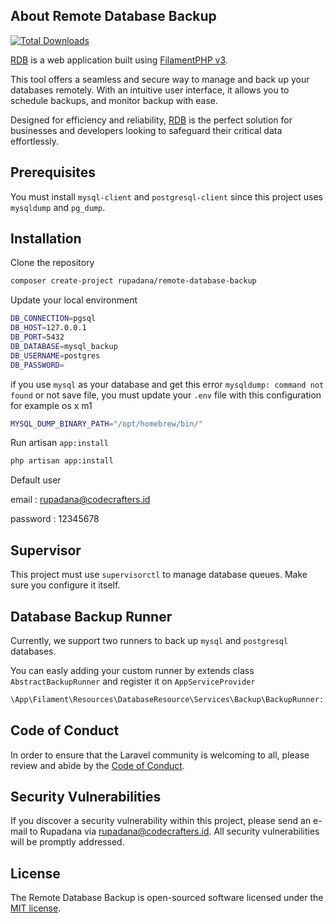 ## About Remote Database Backup
[![Total Downloads](https://img.shields.io/packagist/dt/rupadana/remote-database-backup.svg?style=flat-square)](https://packagist.org/packages/rupadana/remote-database-backup)

[RDB]() is a web application built using [FilamentPHP v3](https://filamentphp.com/).

This tool offers a seamless and secure way to manage and back up your databases remotely.
With an intuitive user interface, it allows you to schedule backups, and monitor backup with ease.

Designed for efficiency and reliability, [RDB]() is the perfect solution for businesses and developers looking to safeguard their critical data effortlessly.


## Prerequisites
You must install `mysql-client` and `postgresql-client` since this project uses `mysqldump` and `pg_dump`.

## Installation

Clone the repository

```bash
composer create-project rupadana/remote-database-backup
```

Update your local environment

```bash
DB_CONNECTION=pgsql
DB_HOST=127.0.0.1
DB_PORT=5432
DB_DATABASE=mysql_backup
DB_USERNAME=postgres
DB_PASSWORD=
```
if you use `mysql` as your database and get this error `mysqldump: command not found` or not save file, you must update your `.env` file with this configuration for example os x m1

```bash
MYSQL_DUMP_BINARY_PATH="/opt/homebrew/bin/"
```


Run artisan `app:install`

```bash
php artisan app:install
```

Default user

email : rupadana@codecrafters.id

password : 12345678

## Supervisor
This project must use `supervisorctl` to manage database queues. Make sure you configure it itself.

## Database Backup Runner

Currently, we support two runners to back up `mysql` and `postgresql` databases.

You can easly adding your custom runner by extends class `AbstractBackupRunner` and register it on `AppServiceProvider`

```php
\App\Filament\Resources\DatabaseResource\Services\Backup\BackupRunner::register(CustomBackupRunner::class);
```


## Code of Conduct

In order to ensure that the Laravel community is welcoming to all, please review and abide by the [Code of Conduct](https://laravel.com/docs/contributions#code-of-conduct).

## Security Vulnerabilities

If you discover a security vulnerability within this project, please send an e-mail to Rupadana via [rupadana@codecrafters.id](mailto:rupadana@codecrafters.id). All security vulnerabilities will be promptly addressed.

## License

The Remote Database Backup is open-sourced software licensed under the [MIT license](https://opensource.org/licenses/MIT).
